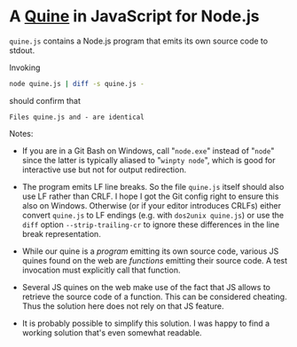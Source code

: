 A [Quine](https://en.wikipedia.org/wiki/Quine_(computing)) in JavaScript for Node.js
====================================================================================

`quine.js` contains a Node.js program that emits its own source code to stdout.

Invoking

```bash
node quine.js | diff -s quine.js -
```
should confirm that
```
Files quine.js and - are identical
```

Notes:

* If you are in a Git Bash on Windows, call "`node.exe`" instead of "`node`"
  since the latter is typically aliased to "`winpty node`", which is good for
  interactive use but not for output redirection.

* The program emits LF line breaks.
  So the file `quine.js` itself should also use LF rather than CRLF.
  I hope I got the Git config right to ensure this also on Windows.
  Otherwise (or if your editor introduces CRLFs)
  either convert `quine.js` to LF endings (e.g. with `dos2unix quine.js`)
  or use the `diff` option `--strip-trailing-cr` to ignore these differences
  in the line break representation.

* While our quine is a *program* emitting its own source code,
  various JS quines found on the web are *functions* emitting their source
  code.  A test invocation must explicitly call that function.

* Several JS quines on the web make use of the fact that JS allows to retrieve
  the source code of a function.  This can be considered cheating.
  Thus the solution here does not rely on that JS feature.

* It is probably possible to simplify this solution.
  I was happy to find a working solution that's even somewhat readable.
